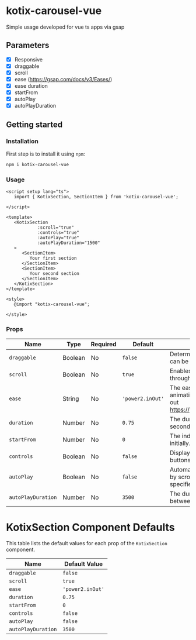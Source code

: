 # kotix-carousel-vue

Simple usage developed for vue ts apps via gsap


## Parameters

- [x] Responsive
- [x] draggable
- [x] scroll
- [x] ease (https://gsap.com/docs/v3/Eases/)
- [x] ease duration
- [x] startFrom
- [x] autoPlay
- [x] autoPlayDuration

## Getting started

### Installation

First step is to install it using  `npm`:

```bash
npm i kotix-carousel-vue
```

### Usage

```vue
<script setup lang="ts">
   import { KotixSection, SectionItem } from 'kotix-carousel-vue';

</script>

<template>
   <KotixSection
            :scroll="true"      
            :controls="true"
            :autoPlay="true"
            :autoPlayDuration="1500"
   >
      <SectionItem>
         Your first section
      </SectionItem>
      <SectionItem>
         Your second section
      </SectionItem>
   </KotixSection>
</template>

<style>
   @import "kotix-carousel-vue";
   
</style>
```

### Props

| Name            | Type     | Required | Default       | Description                                                                          |
|-----------------|----------|----------|---------------|--------------------------------------------------------------------------------------|
| `draggable`     | Boolean  | No       | `false`       | Determines whether the carousel can be dragged horizontally.                         |
| `scroll`        | Boolean  | No       | `true`        | Enables automatic scrolling through the carousel items.                              |
| `ease`          | String   | No       | `'power2.inOut'` | The easing function used for animations for more info check out https://gsap.com/docs/v3/Eases/.                    |
| `duration`      | Number   | No       | `0.75`        | The duration of slide transitions in seconds.                                        |
| `startFrom`     | Number   | No       | `0`           | The index of the item to start from initially.                                       |
| `controls`      | Boolean  | No       | `false`       | Displays navigation controls (e.g., buttons) for the carousel.                       |
| `autoPlay`      | Boolean  | No       | `false`       | Automatically plays the carousel by scrolling through items at a specified interval. |
| `autoPlayDuration` | Number | No      | `3500`        | The duration in milliseconds between auto-play transitions.                          |


# KotixSection Component Defaults

This table lists the default values for each prop of the `KotixSection` component.

| Name            | Default Value |
|-----------------|---------------|
| `draggable`     | `false`       |
| `scroll`        | `true`        |
| `ease`          | `'power2.inOut'` |
| `duration`      | `0.75`        |
| `startFrom`     | `0`           |
| `controls`      | `false`       |
| `autoPlay`      | `false`       |
| `autoPlayDuration` | `3500`      |
